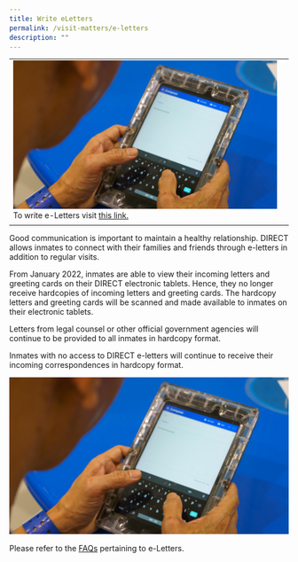 ```yaml
---
title: Write eLetters
permalink: /visit-matters/e-letters
description: ""
---
```

|  |  | 
| -------- | -------- | 
| ![](/images/Visit%20Matters/2022-PrisonTech-DIRECT-2.jpg)<br>To write e-Letters visit [this link.](https://www.eservice.sps.gov.sg/eletters/#/landing) | | 
| | | 

Good communication is important to maintain a healthy relationship. DIRECT allows inmates to connect with their families and friends through e-letters in addition to regular visits.

From January 2022, inmates are able to view their incoming letters and greeting cards on their DIRECT electronic tablets. Hence, they no longer receive hardcopies of incoming letters and greeting cards. The hardcopy letters and greeting cards will be scanned and made available to inmates on their electronic tablets. 

Letters from legal counsel or other official government agencies will continue to be provided to all inmates in hardcopy format.

Inmates with no access to DIRECT e-letters will continue to receive their incoming correspondences in hardcopy format.

![](/images/Visit%20Matters/2022-PrisonTech-DIRECT-2.jpg)

Please refer to the [FAQs](https://www.sps.gov.sg/faq) pertaining to e-Letters.